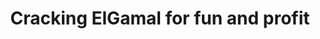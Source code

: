 ---
link: 'http://jceipek.com/Cracking-ElGamal/'
link_text: explore!
opens_new_page: true
img: cracking-elgamal.svg
dark: false
title: Cracking ElGamal for fun and profit
collaborators: []
tagline: mathy explorable explanation
roles:
  - Teaching
  - Writing
  - Implementation
---